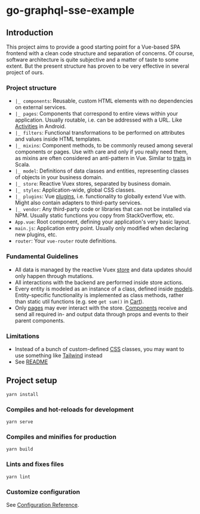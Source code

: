 # go-graphql-sse-example

## Introduction
This project aims to provide a good starting point for a Vue-based SPA frontend with a clean code structure and separation of concerns. Of course, software architecture is quite subjective and a matter of taste to some extent. But the present structure has proven to be very effective in several project of ours.

### Project structure
* `|_ components`: Reusable, custom HTML elements with no dependencies on external services.
* `|_ pages`: Components that correspond to entire views within your application. Usually routable, i.e. can be addressed with a URL. Like [Activities](https://developer.android.com/reference/android/app/Activity) in Android.   
* `|_ filters`: Functional transformations to be performed on attributes and values inside HTML templates.
* `|_ mixins`: Component methods, to be commonly reused among several components or pages. Use with care and only if you really need them, as mixins are often considered an anti-pattern in Vue. Similar to [traits]([Trait](https://docs.scala-lang.org/tour/traits.html)) in Scala. 
* `|_ model`: Definitions of data classes and entities, representing classes of objects in your business domain.
* `|_ store`: Reactive Vuex stores, separated by business domain.
* `|_ styles`: Application-wide, global CSS classes.
* `|_ plugins`: Vue [plugins](https://vuejs.org/v2/guide/plugins.html), i.e. functionality to globally extend Vue with. Might also contain adapters to third-party services.
* `|_ vendor`: Any third-party code or libraries that can not be installed via NPM. Usually static functions you copy from StackOverflow, etc. 
* `App.vue`: Root component, defining your application's very basic layout.
* `main.js`: Application entry point. Usually only modified when declaring new plugins, etc.
* `router`: Your `vue-router` route definitions.

### Fundamental Guidelines
* All data is managed by the reactive Vuex [store](src/store) and data updates should only happen through mutations.
* All interactions with the backend are performed inside store actions.
* Every entity is modeled as an instance of a class, defined inside [models](src/model). Entity-specific functionality is implemented as class methods, rather than static util functions (e.g. see `get sum()` in [Cart](src/model/cart.js)). 
* Only [pages](src/pages) may ever interact with the store. [Components](src/components) receive and send all required in- and output data through props and events to their parent components.

### Limitations
* Instead of a bunch of custom-defined [CSS](src/styles/index.css) classes, you may want to use something like [Tailwind](https://tailwindcss.com) instead
* See [README](../README.md#Limitations) 

## Project setup
```
yarn install
```

### Compiles and hot-reloads for development
```
yarn serve
```

### Compiles and minifies for production
```
yarn build
```

### Lints and fixes files
```
yarn lint
```

### Customize configuration
See [Configuration Reference](https://cli.vuejs.org/config/).
